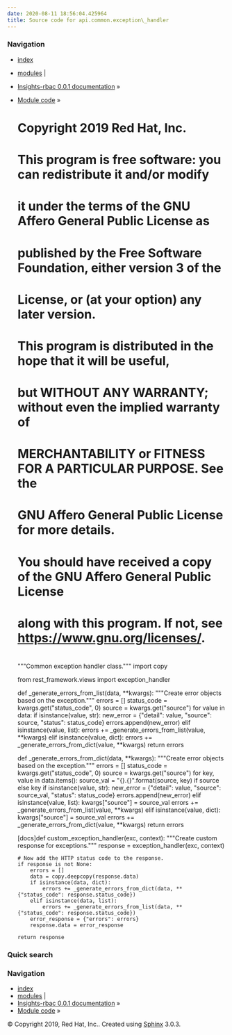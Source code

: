 ```yaml
---
date: 2020-08-11 18:56:04.425964
title: Source code for api.common.exception\_handler
---
```

### Navigation

  - [index](../../../../genindex/ "General Index")
  - [modules](../../../../py-modindex/ "Python Module Index") |
  - [Insights-rbac 0.0.1 documentation](../../../../index/) »
  - [Module code](../../../index/) »


    #
    # Copyright 2019 Red Hat, Inc.
    #
    # This program is free software: you can redistribute it and/or modify
    # it under the terms of the GNU Affero General Public License as
    # published by the Free Software Foundation, either version 3 of the
    # License, or (at your option) any later version.
    #
    # This program is distributed in the hope that it will be useful,
    # but WITHOUT ANY WARRANTY; without even the implied warranty of
    # MERCHANTABILITY or FITNESS FOR A PARTICULAR PURPOSE.  See the
    # GNU Affero General Public License for more details.
    #
    # You should have received a copy of the GNU Affero General Public License
    # along with this program.  If not, see <https://www.gnu.org/licenses/>.
    #
    
    """Common exception handler class."""
    import copy
    
    from rest_framework.views import exception_handler
    
    
    def _generate_errors_from_list(data, **kwargs):
        """Create error objects based on the exception."""
        errors = []
        status_code = kwargs.get("status_code", 0)
        source = kwargs.get("source")
        for value in data:
            if isinstance(value, str):
                new_error = {"detail": value, "source": source, "status": status_code}
                errors.append(new_error)
            elif isinstance(value, list):
                errors += _generate_errors_from_list(value, **kwargs)
            elif isinstance(value, dict):
                errors += _generate_errors_from_dict(value, **kwargs)
        return errors
    
    
    def _generate_errors_from_dict(data, **kwargs):
        """Create error objects based on the exception."""
        errors = []
        status_code = kwargs.get("status_code", 0)
        source = kwargs.get("source")
        for key, value in data.items():
            source_val = "{}.{}".format(source, key) if source else key
            if isinstance(value, str):
                new_error = {"detail": value, "source": source_val, "status": status_code}
                errors.append(new_error)
            elif isinstance(value, list):
                kwargs["source"] = source_val
                errors += _generate_errors_from_list(value, **kwargs)
            elif isinstance(value, dict):
                kwargs["source"] = source_val
                errors += _generate_errors_from_dict(value, **kwargs)
        return errors
    
    
    [docs]def custom_exception_handler(exc, context):
        """Create custom response for exceptions."""
        response = exception_handler(exc, context)
    
        # Now add the HTTP status code to the response.
        if response is not None:
            errors = []
            data = copy.deepcopy(response.data)
            if isinstance(data, dict):
                errors += _generate_errors_from_dict(data, **{"status_code": response.status_code})
            elif isinstance(data, list):
                errors += _generate_errors_from_list(data, **{"status_code": response.status_code})
            error_response = {"errors": errors}
            response.data = error_response
    
        return response

### Quick search

### Navigation

  - [index](../../../../genindex/ "General Index")
  - [modules](../../../../py-modindex/ "Python Module Index") |
  - [Insights-rbac 0.0.1 documentation](../../../../index/) »
  - [Module code](../../../index/) »

© Copyright 2019, Red Hat, Inc.. Created using
[Sphinx](http://sphinx-doc.org/) 3.0.3.